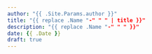 ```yaml
---
author: "{{ .Site.Params.author }}"
title: "{{ replace .Name "-" " " | title }}"
description: "{{ replace .Name "-" " " }}"
date: {{ .Date }}
draft: true
---
```


